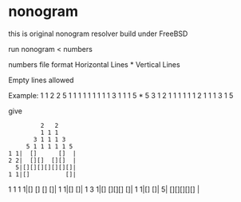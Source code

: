 nonogram
========
this is original nonogram resolver
build under FreeBSD

run
nonogram < numbers

numbers file format
Horizontal Lines
*
Vertical Lines

Empty lines allowed

Example:
1 1
2 2
5
1 1
1 1 1 1
1 1
1 3 1
1 1
5
*
5
3 1
2 1 1 1
1 1 1
2 1 1 1
3 1
5

give

             2   2
             1 1 1
           3 1 1 1 3
         5 1 1 1 1 1 5 
    1 1|  []      []  |
    2 2|  [][]  [][]  |
      5|[][][][][][][]|
    1 1|[]          []|
1 1 1 1|[]  []  []  []|
    1 1|[]          []|
  1 3 1|[]  [][][]  []|
    1 1|[]          []|
      5|  [][][][][]  |
